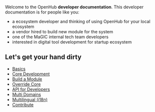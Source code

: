 Welcome to the OpenHub **developer documentation**. This developer documentation is for people like you:
* a ecosystem developer and thinking of using OpenHub for your local ecosystem
* a vendor hired to build new module for the system
* one of the MaGIC internal tech team developers
* interested in digital tool development for startup ecosystem

## Let's get your hand dirty
* [Basics](Basics)
* [Core Development](Core-Development)
* [Build a Module](Build-Module)
* [Override Core](Override-Core)
* [API for Developers](API-for-Developers)
* [Multi Domains](Multi-Domains)
* [Multilingual (i18n)](i18n)
* [Contribute](Contribute)